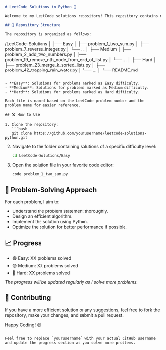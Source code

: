 ```markdown
# LeetCode Solutions in Python 🐍

Welcome to my LeetCode solutions repository! This repository contains my solutions to various LeetCode problems, all implemented in Python. I created this repository to track my progress, improve my problem-solving skills, and share my solutions with others.

## 📂 Repository Structure

The repository is organized as follows:

```
/LeetCode-Solutions
│
├── Easy
│   ├── problem_1_two_sum.py
│   ├── problem_7_reverse_integer.py
│   └── ...
│
├── Medium
│   ├── problem_2_add_two_numbers.py
│   ├── problem_19_remove_nth_node_from_end_of_list.py
│   └── ...
│
├── Hard
│   ├── problem_23_merge_k_sorted_lists.py
│   ├── problem_42_trapping_rain_water.py
│   └── ...
│
└── README.md
```

- **Easy**: Solutions for problems marked as Easy difficulty.
- **Medium**: Solutions for problems marked as Medium difficulty.
- **Hard**: Solutions for problems marked as Hard difficulty.

Each file is named based on the LeetCode problem number and the problem name for easier reference.

## 🛠️ How to Use

1. Clone the repository:
   ```bash
   git clone https://github.com/yourusername/leetcode-solutions-python.git
   ```

2. Navigate to the folder containing solutions of a specific difficulty level:
   ```bash
   cd LeetCode-Solutions/Easy
   ```

3. Open the solution file in your favorite code editor:
   ```bash
   code problem_1_two_sum.py
   ```

## 🚀 Problem-Solving Approach

For each problem, I aim to:
- Understand the problem statement thoroughly.
- Design an efficient algorithm.
- Implement the solution using Python.
- Optimize the solution for better performance if possible.

## 📈 Progress

- 🟢 Easy: XX problems solved
- 🟡 Medium: XX problems solved
- 🔴 Hard: XX problems solved

_The progress will be updated regularly as I solve more problems._

## 🤝 Contributing

If you have a more efficient solution or any suggestions, feel free to fork the repository, make your changes, and submit a pull request.

Happy Coding! 😊
```

Feel free to replace `yourusername` with your actual GitHub username and update the progress section as you solve more problems.
